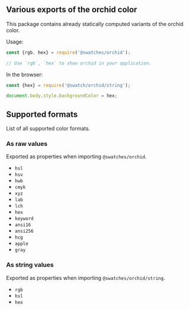 ## Various exports of the orchid color

This package contains already statically computed variants of the orchid color.

Usage:
```js
const {rgb, hex} = require('@swatches/orchid');

// Use `rgb`, `hex` to show orchid in your application.
```

In the browser:
```js
const {hex} = require('@swatch/orchid/string');

document.body.style.backgroundColor = hex;
```

## Supported formats


List of all supported color formats.

### As raw values

Exported as properties when importing `@swatches/orchid`.

- `hsl`
- `hsv`
- `hwb`
- `cmyk`
- `xyz`
- `lab`
- `lch`
- `hex`
- `keyword`
- `ansi16`
- `ansi256`
- `hcg`
- `apple`
- `gray`

### As string values

Exported as properties when importing `@swatches/orchid/string`.

- `rgb`
- `hsl`
- `hex`
